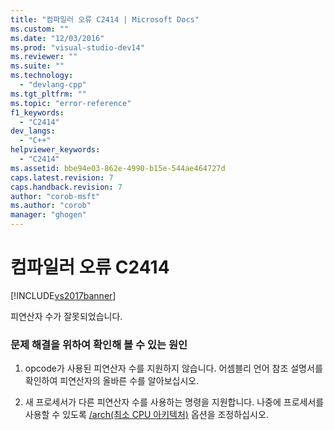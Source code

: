 ```yaml
---
title: "컴파일러 오류 C2414 | Microsoft Docs"
ms.custom: ""
ms.date: "12/03/2016"
ms.prod: "visual-studio-dev14"
ms.reviewer: ""
ms.suite: ""
ms.technology: 
  - "devlang-cpp"
ms.tgt_pltfrm: ""
ms.topic: "error-reference"
f1_keywords: 
  - "C2414"
dev_langs: 
  - "C++"
helpviewer_keywords: 
  - "C2414"
ms.assetid: bbe94e03-862e-4990-b15e-544ae464727d
caps.latest.revision: 7
caps.handback.revision: 7
author: "corob-msft"
ms.author: "corob"
manager: "ghogen"
---
```

# 컴파일러 오류 C2414
[!INCLUDE[vs2017banner](../../assembler/inline/includes/vs2017banner.md)]

피연산자 수가 잘못되었습니다.  
  
### 문제 해결을 위하여 확인해 볼 수 있는 원인  
  
1.  opcode가 사용된 피연산자 수를 지원하지 않습니다.  어셈블리 언어 참조 설명서를 확인하여 피연산자의 올바른 수를 알아보십시오.  
  
2.  새 프로세서가 다른 피연산자 수를 사용하는 명령을 지원합니다.  나중에 프로세서를 사용할 수 있도록 [\/arch\(최소 CPU 아키텍처\)](../../build/reference/arch-minimum-cpu-architecture.md) 옵션을 조정하십시오.